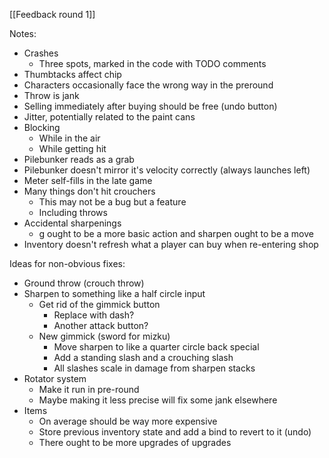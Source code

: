 [[Feedback round 1]]


Notes:

- Crashes
	- Three spots, marked in the code with TODO comments
- Thumbtacks affect chip
- Characters occasionally face the wrong way in the preround
- Throw is jank
- Selling immediately after buying should be free (undo button)
- Jitter, potentially related to the paint cans
- Blocking
	- While in the air
	- While getting hit
- Pilebunker reads as a grab
- Pilebunker doesn't mirror it's velocity correctly (always launches left)
- Meter self-fills in the late game
- Many things don't hit crouchers
	- This may not be a bug but a feature
	- Including throws
- Accidental sharpenings
	- g ought to be a more basic action and sharpen ought to be a move
- Inventory doesn't refresh what a player can buy when re-entering shop


Ideas for non-obvious fixes:

- Ground throw (crouch throw)
- Sharpen to something like a half circle input
    - Get rid of the gimmick button
        - Replace with dash?
        - Another attack button?
    - New gimmick (sword for mizku)
        - Move sharpen to like a quarter circle back special
        - Add a standing slash and a crouching slash
        - All slashes scale in damage from sharpen stacks
- Rotator system
    - Make it run in pre-round
    - Maybe making it less precise will fix some jank elsewhere
- Items 
    - On average should be way more expensive
    - Store previous inventory state and add a bind to revert to it (undo)
    - There ought to be more upgrades of upgrades
